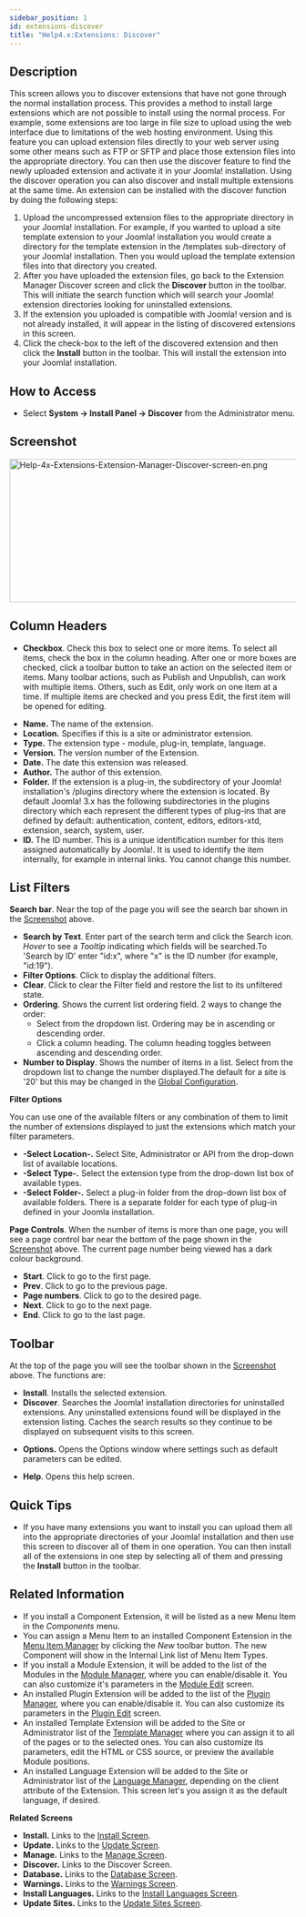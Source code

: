 ```yaml
---
sidebar_position: 1
id: extensions-discover
title: "Help4.x:Extensions: Discover"
---
```

## Description

This screen allows you to discover extensions that have not gone through
the normal installation process. This provides a method to install large
extensions which are not possible to install using the normal process.
For example, some extensions are too large in file size to upload using
the web interface due to limitations of the web hosting environment.
Using this feature you can upload extension files directly to your web
server using some other means such as FTP or SFTP and place those
extension files into the appropriate directory. You can then use the
discover feature to find the newly uploaded extension and activate it in
your Joomla! installation. Using the discover operation you can also
discover and install multiple extensions at the same time. An extension
can be installed with the discover function by doing the following
steps:

1.  Upload the uncompressed extension files to the appropriate directory
    in your Joomla! installation. For example, if you wanted to upload a
    site template extension to your Joomla! installation you would
    create a directory for the template extension in the /templates
    sub-directory of your Joomla! installation. Then you would upload
    the template extension files into that directory you created.
2.  After you have uploaded the extension files, go back to the
    Extension Manager Discover screen and click the **Discover** button
    in the toolbar. This will initiate the search function which will
    search your Joomla! extension directories looking for uninstalled
    extensions.
3.  If the extension you uploaded is compatible with Joomla! version and
    is not already installed, it will appear in the listing of
    discovered extensions in this screen.
4.  Click the check-box to the left of the discovered extension and then
    click the **Install** button in the toolbar. This will install the
    extension into your Joomla! installation.

## How to Access

- Select **System **→** Install Panel **→** Discover** from the
  Administrator menu.

## Screenshot

<img
src="https://docs.joomla.org/images/6/67/Help-4x-Extensions-Extension-Manager-Discover-screen-en.png"
decoding="async" data-file-width="800" data-file-height="252"
width="800" height="252"
alt="Help-4x-Extensions-Extension-Manager-Discover-screen-en.png" />

## Column Headers

- **Checkbox**. Check this box to select one or more items. To select
  all items, check the box in the column heading. After one or more
  boxes are checked, click a toolbar button to take an action on the
  selected item or items. Many toolbar actions, such as Publish and
  Unpublish, can work with multiple items. Others, such as Edit, only
  work on one item at a time. If multiple items are checked and you
  press Edit, the first item will be opened for editing.

<!-- -->

- **Name.** The name of the extension.
- **Location.** Specifies if this is a site or administrator extension.
- **Type.** The extension type - module, plug-in, template, language.
- **Version.** The version number of the Extension.
- **Date.** The date this extension was released.
- **Author.** The author of this extension.
- **Folder.** If the extension is a plug-in, the subdirectory of your
  Joomla! installation's /plugins directory where the extension is
  located. By default Joomla! 3.x has the following subdirectories in
  the plugins directory which each represent the different types of
  plug-ins that are defined by default: authentication, content,
  editors, editors-xtd, extension, search, system, user.
- **ID.** The ID number. This is a unique identification number for this
  item assigned automatically by Joomla!. It is used to identify the
  item internally, for example in internal links. You cannot change this
  number.

## List Filters

**Search bar**. Near the top of the page you will see the search bar
shown in the [Screenshot](#screenshot) above.

- **Search by Text**. Enter part of the search term and click the Search
  icon. *Hover* to see a *Tooltip* indicating which fields will be
  searched.To 'Search by ID' enter "id:x", where "x" is the ID number
  (for example, "id:19").
- **Filter Options**. Click to display the additional filters.
- **Clear**. Click to clear the Filter field and restore the list to its
  unfiltered state.
- **Ordering**. Shows the current list ordering field. 2 ways to change
  the order:
  - Select from the dropdown list. Ordering may be in ascending or
    descending order.
  - Click a column heading. The column heading toggles between ascending
    and descending order.
- **Number to Display**. Shows the number of items in a list. Select
  from the dropdown list to change the number displayed.The default for
  a site is '20' but this may be changed in the [Global
  Configuration](https://docs.joomla.org/Help4.x:Site_Global_Configuration/en#defaultlistlimit "Help4.x:Site Global Configuration/en").

**Filter Options**

You can use one of the available filters or any combination of them to
limit the number of extensions displayed to just the extensions which
match your filter parameters.

- **-Select Location-.** Select Site, Administrator or API from the
  drop-down list of available locations.
- **-Select Type-.** Select the extension type from the drop-down list
  box of available types.
- **-Select Folder-.** Select a plug-in folder from the drop-down list
  box of available folders. There is a separate folder for each type of
  plug-in defined in your Joomla installation.

**Page Controls**. When the number of items is more than one page, you
will see a page control bar near the bottom of the page shown in the
[Screenshot](#screenshot) above. The current page number being viewed
has a dark colour background.

- **Start**. Click to go to the first page.
- **Prev**. Click to go to the previous page.
- **Page numbers**. Click to go to the desired page.
- **Next**. Click to go to the next page.
- **End**. Click to go to the last page.

## Toolbar

At the top of the page you will see the toolbar shown in the
[Screenshot](#Screenshot) above. The functions are:

- **Install**. Installs the selected extension.
- **Discover**. Searches the Joomla! installation directories for
  uninstalled extensions. Any uninstalled extensions found will be
  displayed in the extension listing. Caches the search results so they
  continue to be displayed on subsequent visits to this screen.

<!-- -->

- **Options.** Opens the Options window where settings such as default
  parameters can be edited.

<!-- -->

- **Help**. Opens this help screen.

## Quick Tips

- If you have many extensions you want to install you can upload them
  all into the appropriate directories of your Joomla! installation and
  then use this screen to discover all of them in one operation. You can
  then install all of the extensions in one step by selecting all of
  them and pressing the **Install** button in the toolbar.

## Related Information

- If you install a Component Extension, it will be listed as a new Menu
  Item in the *Components* menu.
- You can assign a Menu Item to an installed Component Extension in the
  [Menu Item
  Manager](https://docs.joomla.org/Help4.x:Menus:_Items/en "Help4.x:Menus: Items/en")
  by clicking the *New* toolbar button. The new Component will show in
  the Internal Link list of Menu Item Types.
- If you install a Module Extension, it will be added to the list of the
  Modules in the [Module
  Manager](https://docs.joomla.org/Help4.x:Modules/en "Help4.x:Modules/en"),
  where you can enable/disable it. You can also customize it's
  parameters in the [Module
  Edit](https://docs.joomla.org/Help4.x:Extensions_Module_Manager_Edit/en "Help4.x:Extensions Module Manager Edit/en")
  screen.
- An installed Plugin Extension will be added to the list of the [Plugin
  Manager](https://docs.joomla.org/Help4.x:Plugins/en "Help4.x:Plugins/en"),
  where you can enable/disable it. You can also customize its parameters
  in the [Plugin
  Edit](https://docs.joomla.org/Help4.x:Plugins:_Name_of_Plugin/en "Help4.x:Plugins: Name of Plugin/en")
  screen.
- An installed Template Extension will be added to the Site or
  Administrator list of the [Template
  Manager](https://docs.joomla.org/Help4.x:Templates:_Styles/en "Help4.x:Templates: Styles/en")
  where you can assign it to all of the pages or to the selected ones.
  You can also customize its parameters, edit the HTML or CSS source, or
  preview the available Module positions.
- An installed Language Extension will be added to the Site or
  Administrator list of the [Language
  Manager](https://docs.joomla.org/Help4.x:Languages:_Installed/en "Help4.x:Languages: Installed/en"),
  depending on the client attribute of the Extension. This screen let's
  you assign it as the default language, if desired.

**Related Screens**

- **Install.** Links to the [Install
  Screen](https://docs.joomla.org/Help4.x:Extensions:_Install/en "Help4.x:Extensions: Install/en").
- **Update.** Links to the [Update
  Screen](https://docs.joomla.org/Help4.x:Extensions:_Update/en "Help4.x:Extensions: Update/en").
- **Manage.** Links to the [Manage
  Screen](https://docs.joomla.org/Help4.x:Extensions:_Manage/en "Help4.x:Extensions: Manage/en").
- **Discover.** Links to the <span class="mw-selflink selflink">Discover
  Screen</span>.
- **Database.** Links to the [Database
  Screen](https://docs.joomla.org/Help4.x:Information:_Database/en "Help4.x:Information: Database/en").
- **Warnings.** Links to the [Warnings
  Screen](https://docs.joomla.org/Help4.x:Information:_Warnings/en "Help4.x:Information: Warnings/en").
- **Install Languages.** Links to the [Install Languages
  Screen](https://docs.joomla.org/Help4.x:Extensions_Extension_Manager_Languages/en "Help4.x:Extensions Extension Manager Languages/en").
- **Update Sites.** Links to the <a
  href="https://docs.joomla.org/index.php?title=Help4.x:Extensions_Extension_Manager_Update_Sites/en&amp;action=edit&amp;redlink=1"
  class="new"
  title="Help4.x:Extensions Extension Manager Update Sites/en (page does not exist)">Update
  Sites Screen</a>.
